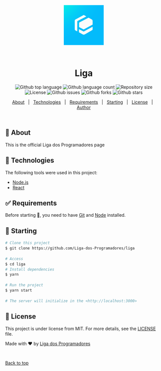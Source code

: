 <div align="center" id="top"> 
  <img src="./src/assets/images/logo.png" alt="Liga" />

&#xa0;

  <!-- <a href="https://liga.netlify.app">Demo</a> -->
</div>

<h1 align="center">Liga</h1>

<p align="center">
  <img alt="Github top language" src="https://img.shields.io/github/languages/top/Liga-dos-Programadores/liga?color=56BEB8">
  <img alt="Github language count" src="https://img.shields.io/github/languages/count/Liga-dos-Programadores/liga?color=56BEB8">
  <img alt="Repository size" src="https://img.shields.io/github/repo-size/Liga-dos-Programadores/liga?color=56BEB8">
  <img alt="License" src="https://img.shields.io/github/license/Liga-dos-Programadores/liga?color=56BEB8">
  <img alt="Github issues" src="https://img.shields.io/github/issues/Liga-dos-Programadores/liga?color=56BEB8" />

  <img alt="Github forks" src="https://img.shields.io/github/forks/Liga-dos-Programadores/liga?color=56BEB8" />

  <img alt="Github stars" src="https://img.shields.io/github/stars/Liga-dos-Programadores/liga?color=56BEB8" />
</p>

<!-- Status -->

<!-- <h4 align="center">
	🚧  Liga 🚀 Under construction...  🚧
</h4>

<hr> -->

<p align="center">
  <a href="#dart-about">About</a> &#xa0; | &#xa0; 
  <!-- <a href="#sparkles-features">Features</a> &#xa0; | &#xa0; -->
  <a href="#rocket-technologies">Technologies</a> &#xa0; | &#xa0;
  <a href="#white_check_mark-requirements">Requirements</a> &#xa0; | &#xa0;
  <a href="#checkered_flag-starting">Starting</a> &#xa0; | &#xa0;
  <a href="#memo-license">License</a> &#xa0; | &#xa0;
  <a href="https://github.com/Liga-dos-Programadores" target="_blank">Author</a>
</p>

<br>

## :dart: About

This is the official Liga dos Programadores page

<!-- ## :sparkles: Features

:heavy_check_mark: Feature 1;\
:heavy_check_mark: Feature 2;\
:heavy_check_mark: Feature 3; -->

## :rocket: Technologies

The following tools were used in this project:

- [Node.js](https://nodejs.org/en/)
- [React](https://pt-br.reactjs.org/)

## :white_check_mark: Requirements

Before starting :checkered_flag:, you need to have [Git](https://git-scm.com) and [Node](https://nodejs.org/en/) installed.

## :checkered_flag: Starting

```bash
# Clone this project
$ git clone https://github.com/Liga-dos-Programadores/liga

# Access
$ cd liga
# Install dependencies
$ yarn

# Run the project
$ yarn start

# The server will initialize in the <http://localhost:3000>
```
## :memo: License

This project is under license from MIT. For more details, see the [LICENSE](LICENSE.md) file.

Made with :heart: by <a href="https://github.com/Liga-dos-Programadores" target="_blank">Liga dos Programadores</a>

&#xa0;

<a href="#top">Back to top</a>